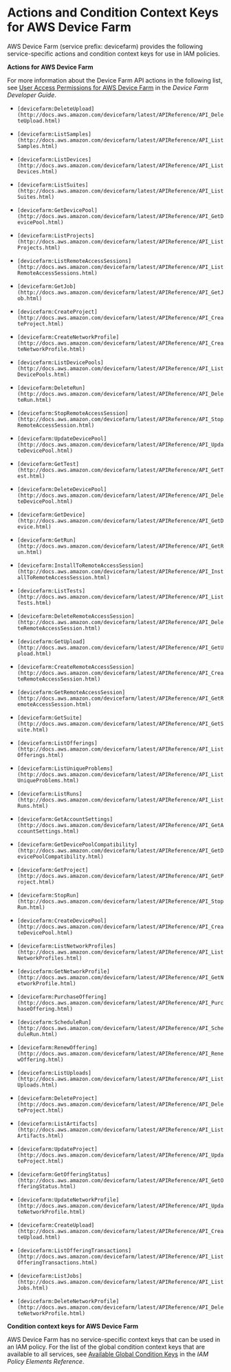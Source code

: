 # Actions and Condition Context Keys for AWS Device Farm<a name="list_devicefarm"></a>

AWS Device Farm \(service prefix: devicefarm\) provides the following service\-specific actions and condition context keys for use in IAM policies\.

**Actions for AWS Device Farm**

For more information about the Device Farm API actions in the following list, see [User Access Permissions for AWS Device Farm](http://docs.aws.amazon.com/devicefarm/latest/developerguide/permissions.html) in the *Device Farm Developer Guide*\.

+ `[devicefarm:DeleteUpload](http://docs.aws.amazon.com/devicefarm/latest/APIReference/API_DeleteUpload.html)`

+ `[devicefarm:ListSamples](http://docs.aws.amazon.com/devicefarm/latest/APIReference/API_ListSamples.html)`

+ `[devicefarm:ListDevices](http://docs.aws.amazon.com/devicefarm/latest/APIReference/API_ListDevices.html)`

+ `[devicefarm:ListSuites](http://docs.aws.amazon.com/devicefarm/latest/APIReference/API_ListSuites.html)`

+ `[devicefarm:GetDevicePool](http://docs.aws.amazon.com/devicefarm/latest/APIReference/API_GetDevicePool.html)`

+ `[devicefarm:ListProjects](http://docs.aws.amazon.com/devicefarm/latest/APIReference/API_ListProjects.html)`

+ `[devicefarm:ListRemoteAccessSessions](http://docs.aws.amazon.com/devicefarm/latest/APIReference/API_ListRemoteAccessSessions.html)`

+ `[devicefarm:GetJob](http://docs.aws.amazon.com/devicefarm/latest/APIReference/API_GetJob.html)`

+ `[devicefarm:CreateProject](http://docs.aws.amazon.com/devicefarm/latest/APIReference/API_CreateProject.html)`

+ `[devicefarm:CreateNetworkProfile](http://docs.aws.amazon.com/devicefarm/latest/APIReference/API_CreateNetworkProfile.html)`

+ `[devicefarm:ListDevicePools](http://docs.aws.amazon.com/devicefarm/latest/APIReference/API_ListDevicePools.html)`

+ `[devicefarm:DeleteRun](http://docs.aws.amazon.com/devicefarm/latest/APIReference/API_DeleteRun.html)`

+ `[devicefarm:StopRemoteAccessSession](http://docs.aws.amazon.com/devicefarm/latest/APIReference/API_StopRemoteAccessSession.html)`

+ `[devicefarm:UpdateDevicePool](http://docs.aws.amazon.com/devicefarm/latest/APIReference/API_UpdateDevicePool.html)`

+ `[devicefarm:GetTest](http://docs.aws.amazon.com/devicefarm/latest/APIReference/API_GetTest.html)`

+ `[devicefarm:DeleteDevicePool](http://docs.aws.amazon.com/devicefarm/latest/APIReference/API_DeleteDevicePool.html)`

+ `[devicefarm:GetDevice](http://docs.aws.amazon.com/devicefarm/latest/APIReference/API_GetDevice.html)`

+ `[devicefarm:GetRun](http://docs.aws.amazon.com/devicefarm/latest/APIReference/API_GetRun.html)`

+ `[devicefarm:InstallToRemoteAccessSession](http://docs.aws.amazon.com/devicefarm/latest/APIReference/API_InstallToRemoteAccessSession.html)`

+ `[devicefarm:ListTests](http://docs.aws.amazon.com/devicefarm/latest/APIReference/API_ListTests.html)`

+ `[devicefarm:DeleteRemoteAccessSession](http://docs.aws.amazon.com/devicefarm/latest/APIReference/API_DeleteRemoteAccessSession.html)`

+ `[devicefarm:GetUpload](http://docs.aws.amazon.com/devicefarm/latest/APIReference/API_GetUpload.html)`

+ `[devicefarm:CreateRemoteAccessSession](http://docs.aws.amazon.com/devicefarm/latest/APIReference/API_CreateRemoteAccessSession.html)`

+ `[devicefarm:GetRemoteAccessSession](http://docs.aws.amazon.com/devicefarm/latest/APIReference/API_GetRemoteAccessSession.html)`

+ `[devicefarm:GetSuite](http://docs.aws.amazon.com/devicefarm/latest/APIReference/API_GetSuite.html)`

+ `[devicefarm:ListOfferings](http://docs.aws.amazon.com/devicefarm/latest/APIReference/API_ListOfferings.html)`

+ `[devicefarm:ListUniqueProblems](http://docs.aws.amazon.com/devicefarm/latest/APIReference/API_ListUniqueProblems.html)`

+ `[devicefarm:ListRuns](http://docs.aws.amazon.com/devicefarm/latest/APIReference/API_ListRuns.html)`

+ `[devicefarm:GetAccountSettings](http://docs.aws.amazon.com/devicefarm/latest/APIReference/API_GetAccountSettings.html)`

+ `[devicefarm:GetDevicePoolCompatibility](http://docs.aws.amazon.com/devicefarm/latest/APIReference/API_GetDevicePoolCompatibility.html)`

+ `[devicefarm:GetProject](http://docs.aws.amazon.com/devicefarm/latest/APIReference/API_GetProject.html)`

+ `[devicefarm:StopRun](http://docs.aws.amazon.com/devicefarm/latest/APIReference/API_StopRun.html)`

+ `[devicefarm:CreateDevicePool](http://docs.aws.amazon.com/devicefarm/latest/APIReference/API_CreateDevicePool.html)`

+ `[devicefarm:ListNetworkProfiles](http://docs.aws.amazon.com/devicefarm/latest/APIReference/API_ListNetworkProfiles.html)`

+ `[devicefarm:GetNetworkProfile](http://docs.aws.amazon.com/devicefarm/latest/APIReference/API_GetNetworkProfile.html)`

+ `[devicefarm:PurchaseOffering](http://docs.aws.amazon.com/devicefarm/latest/APIReference/API_PurchaseOffering.html)`

+ `[devicefarm:ScheduleRun](http://docs.aws.amazon.com/devicefarm/latest/APIReference/API_ScheduleRun.html)`

+ `[devicefarm:RenewOffering](http://docs.aws.amazon.com/devicefarm/latest/APIReference/API_RenewOffering.html)`

+ `[devicefarm:ListUploads](http://docs.aws.amazon.com/devicefarm/latest/APIReference/API_ListUploads.html)`

+ `[devicefarm:DeleteProject](http://docs.aws.amazon.com/devicefarm/latest/APIReference/API_DeleteProject.html)`

+ `[devicefarm:ListArtifacts](http://docs.aws.amazon.com/devicefarm/latest/APIReference/API_ListArtifacts.html)`

+ `[devicefarm:UpdateProject](http://docs.aws.amazon.com/devicefarm/latest/APIReference/API_UpdateProject.html)`

+ `[devicefarm:GetOfferingStatus](http://docs.aws.amazon.com/devicefarm/latest/APIReference/API_GetOfferingStatus.html)`

+ `[devicefarm:UpdateNetworkProfile](http://docs.aws.amazon.com/devicefarm/latest/APIReference/API_UpdateNetworkProfile.html)`

+ `[devicefarm:CreateUpload](http://docs.aws.amazon.com/devicefarm/latest/APIReference/API_CreateUpload.html)`

+ `[devicefarm:ListOfferingTransactions](http://docs.aws.amazon.com/devicefarm/latest/APIReference/API_ListOfferingTransactions.html)`

+ `[devicefarm:ListJobs](http://docs.aws.amazon.com/devicefarm/latest/APIReference/API_ListJobs.html)`

+ `[devicefarm:DeleteNetworkProfile](http://docs.aws.amazon.com/devicefarm/latest/APIReference/API_DeleteNetworkProfile.html)`

**Condition context keys for AWS Device Farm**

AWS Device Farm has no service\-specific context keys that can be used in an IAM policy\. For the list of the global condition context keys that are available to all services, see [Available Global Condition Keys](reference_policies_condition-keys.md#AvailableKeys) in the *IAM Policy Elements Reference*\.